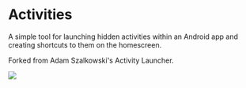 # Activities
A simple tool for launching hidden activities within an Android app and creating shortcuts to them on the homescreen.

Forked from Adam Szalkowski's Activity Launcher.

[<img src="https://developer.android.com/images/brand/en_generic_rgb_wo_60.png">](https://play.google.com/store/apps/details?id=activitylauncher)
